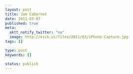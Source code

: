```yaml
---
layout: post
title: Jam Cabernet
date: 2011-03-07
published: true
meta:
  aktt_notify_twitter: "no"
  image: http://eick.us/files/2011/03/iPhone-Capture.jpg
tags: []

type: post
keywords: []

status: publish
---
```



